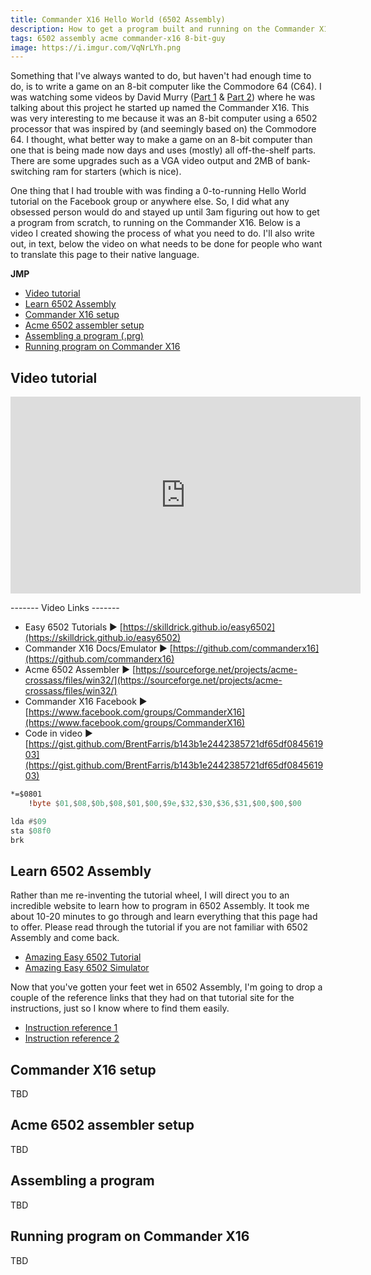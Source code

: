 ```yaml
---
title: Commander X16 Hello World (6502 Assembly)
description: How to get a program built and running on the Commander X16 using 6502 Assembly
tags: 6502 assembly acme commander-x16 8-bit-guy
image: https://i.imgur.com/VqNrLYh.png
---
```


Something that I've always wanted to do, but haven't had enough time to do, is to write a game on an 8-bit computer like the Commodore 64 (C64). I was watching some videos by David Murry ([Part 1](https://youtu.be/ayh0qebfD2g) & [Part 2](https://youtu.be/sg-6Cjzzg8s)) where he was talking about this project he started up named the Commander X16. This was very interesting to me because it was an 8-bit computer using a 6502 processor that was inspired by (and seemingly based on) the Commodore 64. I thought, what better way to make a game on an 8-bit computer than one that is being made now days and uses (mostly) all off-the-shelf parts. There are some upgrades such as a VGA video output and 2MB of bank-switching ram for starters (which is nice).

One thing that I had trouble with was finding a 0-to-running Hello World tutorial on the Facebook group or anywhere else. So, I did what any obsessed person would do and stayed up until 3am figuring out how to get a program from scratch, to running on the Commander X16. Below is a video I created showing the process of what you need to do. I'll also write out, in text, below the video on what needs to be done for people who want to translate this page to their native language.

**JMP**
- [Video tutorial](#video-tutorial)
- [Learn 6502 Assembly](#learn-6502-assembly)
- [Commander X16 setup](#commander-x16-setup)
- [Acme 6502 assembler setup](#acme-6502-assembler-setup)
- [Assembling a program (.prg)](#assembling-a-program)
- [Running program on Commander X16](#running-program-on-commander-x16)

## Video tutorial
<iframe width="560" height="315" src="https://www.youtube.com/embed/jgdMaYVfSpo" frameborder="0" allow="accelerometer; autoplay; encrypted-media; gyroscope; picture-in-picture" allowfullscreen></iframe>

------- Video Links -------
- Easy 6502 Tutorials ► [https://skilldrick.github.io/easy6502](https://skilldrick.github.io/easy6502)
- Commander X16 Docs/Emulator ► [https://github.com/commanderx16](https://github.com/commanderx16)
- Acme 6502 Assembler ► [https://sourceforge.net/projects/acme-crossass/files/win32/](https://sourceforge.net/projects/acme-crossass/files/win32/)
- Commander X16 Facebook  ► [https://www.facebook.com/groups/CommanderX16](https://www.facebook.com/groups/CommanderX16)
- Code in video ► [https://gist.github.com/BrentFarris/b143b1e2442385721df65df084561903](https://gist.github.com/BrentFarris/b143b1e2442385721df65df084561903)

```asm
*=$0801
	!byte $01,$08,$0b,$08,$01,$00,$9e,$32,$30,$36,$31,$00,$00,$00

lda #$09
sta $08f0
brk
```

## Learn 6502 Assembly
Rather than me re-inventing the tutorial wheel, I will direct you to an incredible website to learn how to program in 6502 Assembly. It took me about 10-20 minutes to go through and learn everything that this page had to offer. Please read through the tutorial if you are not familiar with 6502 Assembly and come back.
- [Amazing Easy 6502 Tutorial](https://skilldrick.github.io/easy6502)
- [Amazing Easy 6502 Simulator](https://skilldrick.github.io/easy6502/simulator.html)

Now that you've gotten your feet wet in 6502 Assembly, I'm going to drop a couple of the reference links that they had on that tutorial site for the instructions, just so I know where to find them easily.
- [Instruction reference 1](http://www.obelisk.me.uk/6502/reference.html)
- [Instruction reference 2](http://www.6502.org/tutorials/6502opcodes.html)

## Commander X16 setup
TBD

## Acme 6502 assembler setup
TBD

## Assembling a program
TBD

## Running program on Commander X16
TBD
